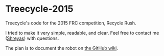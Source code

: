 # Treecycle-2015

Treecycle's code for the 2015 FRC competition, Recycle Rush.

I tried to make it very simple, readable, and clear. Feel free to contact me ([Shreyas](https://github.com/anubiann00b)) with questions.

The plan is to document the robot on [the GitHub wiki](https://github.com/SaintsRobotics/FRC-2015/wiki).
